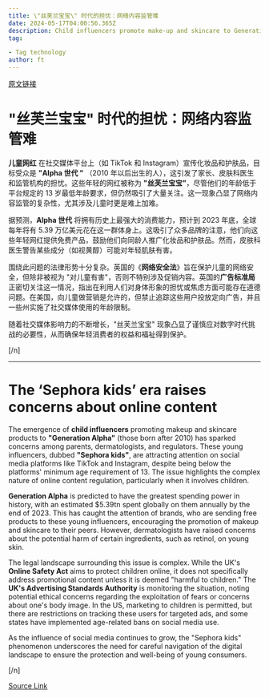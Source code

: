 ```yaml
---
title: \"丝芙兰宝宝\" 时代的担忧：网络内容监管难
date: 2024-05-17T04:00:56.365Z
description: Child influencers promote make-up and skincare to Generation Alpha
tag: 

- Tag technology
author: ft
---
```


[原文链接](https://ft.com/content/9ab6ea47-bae0-45e9-87ae-3453c2181bae)

# **"丝芙兰宝宝"** 时代的担忧：网络内容监管难

**儿童网红** 在社交媒体平台上（如 TikTok 和 Instagram）宣传化妆品和护肤品，目标受众是 **"Alpha 世代 "** （2010 年以后出生的人），这引发了家长、皮肤科医生和监管机构的担忧。这些年轻的网红被称为 **"丝芙兰宝宝"**，尽管他们的年龄低于平台规定的 13 岁最低年龄要求，但仍然吸引了大量关注。这一现象凸显了网络内容监管的复杂性，尤其涉及儿童时更是难上加难。 

据预测，**Alpha 世代** 将拥有历史上最强大的消费能力，预计到 2023 年底，全球每年将有 5.39 万亿美元花在这一群体身上。这吸引了众多品牌的注意，他们向这些年轻网红提供免费产品，鼓励他们向同龄人推广化妆品和护肤品。然而，皮肤科医生警告某些成分（如视黄醇）可能对年轻肌肤有害。 

围绕此问题的法律形势十分复杂。英国的《**网络安全法**》旨在保护儿童的网络安全，但除非被视为 "对儿童有害"，否则不特别涉及促销内容。英国的**广告标准局** 正密切关注这一情况，指出在利用人们对身体形象的担忧或焦虑方面可能存在道德问题。在美国，向儿童做营销是允许的，但禁止追踪这些用户投放定向广告，并且一些州实施了社交媒体使用的年龄限制。 

随着社交媒体影响力的不断增长，"丝芙兰宝宝" 现象凸显了谨慎应对数字时代挑战的必要性，从而确保年轻消费者的权益和福祉得到保护。 

[/n]

---

# The ‘Sephora kids’ era raises concerns about online content 

The emergence of **child influencers** promoting makeup and skincare products to **"Generation Alpha"** (those born after 2010) has sparked concerns among parents, dermatologists, and regulators. These young influencers, dubbed **"Sephora kids"**, are attracting attention on social media platforms like TikTok and Instagram, despite being below the platforms' minimum age requirement of 13. The issue highlights the complex nature of online content regulation, particularly when it involves children. 

**Generation Alpha** is predicted to have the greatest spending power in history, with an estimated $5.39tn spent globally on them annually by the end of 2023. This has caught the attention of brands, who are sending free products to these young influencers, encouraging the promotion of makeup and skincare to their peers. However, dermatologists have raised concerns about the potential harm of certain ingredients, such as retinol, on young skin. 

The legal landscape surrounding this issue is complex. While the UK's **Online Safety Act** aims to protect children online, it does not specifically address promotional content unless it is deemed "harmful to children." The **UK's Advertising Standards Authority** is monitoring the situation, noting potential ethical concerns regarding the exploitation of fears or concerns about one's body image. In the US, marketing to children is permitted, but there are restrictions on tracking these users for targeted ads, and some states have implemented age-related bans on social media use. 

As the influence of social media continues to grow, the "Sephora kids" phenomenon underscores the need for careful navigation of the digital landscape to ensure the protection and well-being of young consumers. 

[/n]

[Source Link](https://ft.com/content/9ab6ea47-bae0-45e9-87ae-3453c2181bae)

